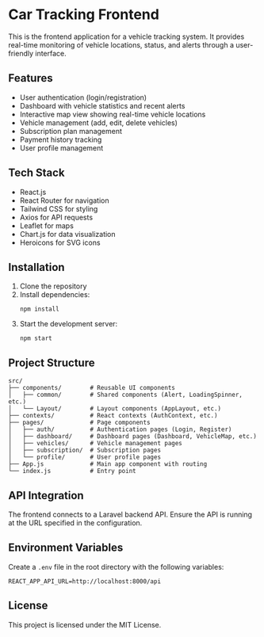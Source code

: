 # Car Tracking Frontend

This is the frontend application for a vehicle tracking system. It provides real-time monitoring of vehicle locations, status, and alerts through a user-friendly interface.

## Features

- User authentication (login/registration)
- Dashboard with vehicle statistics and recent alerts
- Interactive map view showing real-time vehicle locations
- Vehicle management (add, edit, delete vehicles)
- Subscription plan management
- Payment history tracking
- User profile management

## Tech Stack

- React.js
- React Router for navigation
- Tailwind CSS for styling
- Axios for API requests
- Leaflet for maps
- Chart.js for data visualization
- Heroicons for SVG icons

## Installation

1. Clone the repository
2. Install dependencies:
   ```
   npm install
   ```
3. Start the development server:
   ```
   npm start
   ```

## Project Structure

```
src/
├── components/        # Reusable UI components
│   ├── common/        # Shared components (Alert, LoadingSpinner, etc.)
│   └── Layout/        # Layout components (AppLayout, etc.)
├── contexts/          # React contexts (AuthContext, etc.)
├── pages/             # Page components
│   ├── auth/          # Authentication pages (Login, Register)
│   ├── dashboard/     # Dashboard pages (Dashboard, VehicleMap, etc.)
│   ├── vehicles/      # Vehicle management pages
│   ├── subscription/  # Subscription pages
│   └── profile/       # User profile pages
├── App.js             # Main app component with routing
└── index.js           # Entry point
```

## API Integration

The frontend connects to a Laravel backend API. Ensure the API is running at the URL specified in the configuration.

## Environment Variables

Create a `.env` file in the root directory with the following variables:

```
REACT_APP_API_URL=http://localhost:8000/api
```

## License

This project is licensed under the MIT License.
